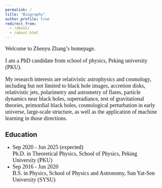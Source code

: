 ```yaml
---
permalink: /
title: "Biography"
author_profile: true
redirect_from: 
  - /about/
  - /about.html
---
```


<font face="Verdana" size=4> 
<p>Welcome to Zhenyu Zhang’s homepage.</p>
<p>I am a PhD candidate from school of physics, Peking university (PKU). </p>

My research interests are relativistic astrophysics and cosmology, including but not limited to black hole images, accretion disks, relativistic jets, polarimetry and astrometry of flares, particle dynamics near black holes, superradiance, test of gravitational theories, primordial black holes, cosmological perturbation in early universe, large-scale structure, as well as the application of machine learning in those directions.</font>

Education
------
* <font face="Palatino" size=4> Sep 2020 - Jun 2025 (expected) <br> Ph.D. in Theoretical Physics, School of Physics, Peking University (PKU)</font>
* <font face="Palatino" size=4> Sep 2016 - Jun 2020 <br> B.S. in Physics, School of Physics and Astronomy, Sun Yat-Sen University (SYSU)</font>

